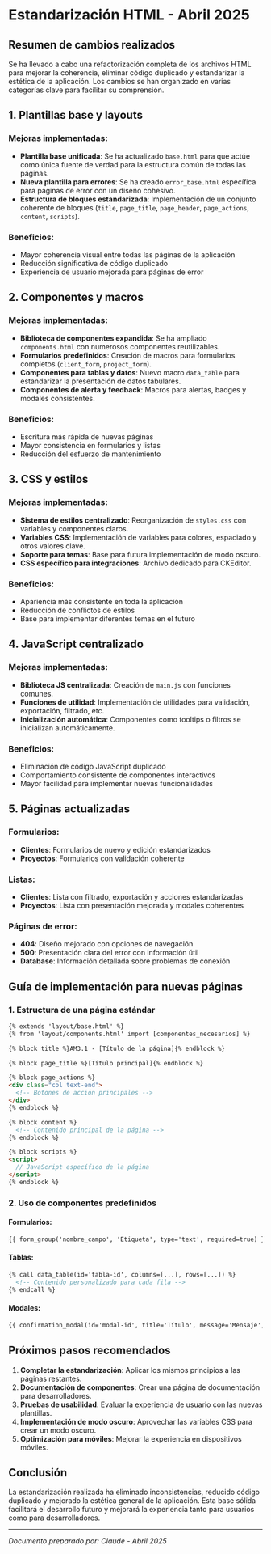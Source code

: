 # Estandarización HTML - Abril 2025

## Resumen de cambios realizados

Se ha llevado a cabo una refactorización completa de los archivos HTML para mejorar la coherencia, eliminar código duplicado y estandarizar la estética de la aplicación. Los cambios se han organizado en varias categorías clave para facilitar su comprensión.

## 1. Plantillas base y layouts

### Mejoras implementadas:
- **Plantilla base unificada**: Se ha actualizado `base.html` para que actúe como única fuente de verdad para la estructura común de todas las páginas.
- **Nueva plantilla para errores**: Se ha creado `error_base.html` específica para páginas de error con un diseño cohesivo.
- **Estructura de bloques estandarizada**: Implementación de un conjunto coherente de bloques (`title`, `page_title`, `page_header`, `page_actions`, `content`, `scripts`).

### Beneficios:
- Mayor coherencia visual entre todas las páginas de la aplicación
- Reducción significativa de código duplicado
- Experiencia de usuario mejorada para páginas de error

## 2. Componentes y macros

### Mejoras implementadas:
- **Biblioteca de componentes expandida**: Se ha ampliado `components.html` con numerosos componentes reutilizables.
- **Formularios predefinidos**: Creación de macros para formularios completos (`client_form`, `project_form`).
- **Componentes para tablas y datos**: Nuevo macro `data_table` para estandarizar la presentación de datos tabulares.
- **Componentes de alerta y feedback**: Macros para alertas, badges y modales consistentes.

### Beneficios:
- Escritura más rápida de nuevas páginas
- Mayor consistencia en formularios y listas
- Reducción del esfuerzo de mantenimiento

## 3. CSS y estilos

### Mejoras implementadas:
- **Sistema de estilos centralizado**: Reorganización de `styles.css` con variables y componentes claros.
- **Variables CSS**: Implementación de variables para colores, espaciado y otros valores clave.
- **Soporte para temas**: Base para futura implementación de modo oscuro.
- **CSS específico para integraciones**: Archivo dedicado para CKEditor.

### Beneficios:
- Apariencia más consistente en toda la aplicación
- Reducción de conflictos de estilos
- Base para implementar diferentes temas en el futuro

## 4. JavaScript centralizado

### Mejoras implementadas:
- **Biblioteca JS centralizada**: Creación de `main.js` con funciones comunes.
- **Funciones de utilidad**: Implementación de utilidades para validación, exportación, filtrado, etc.
- **Inicialización automática**: Componentes como tooltips o filtros se inicializan automáticamente.

### Beneficios:
- Eliminación de código JavaScript duplicado
- Comportamiento consistente de componentes interactivos
- Mayor facilidad para implementar nuevas funcionalidades

## 5. Páginas actualizadas

### Formularios:
- **Clientes**: Formularios de nuevo y edición estandarizados
- **Proyectos**: Formularios con validación coherente

### Listas:
- **Clientes**: Lista con filtrado, exportación y acciones estandarizadas
- **Proyectos**: Lista con presentación mejorada y modales coherentes

### Páginas de error:
- **404**: Diseño mejorado con opciones de navegación
- **500**: Presentación clara del error con información útil
- **Database**: Información detallada sobre problemas de conexión

## Guía de implementación para nuevas páginas

### 1. Estructura de una página estándar

```html
{% extends 'layout/base.html' %}
{% from 'layout/components.html' import [componentes_necesarios] %}

{% block title %}AM3.1 - [Título de la página]{% endblock %}

{% block page_title %}[Título principal]{% endblock %}

{% block page_actions %}
<div class="col text-end">
  <!-- Botones de acción principales -->
</div>
{% endblock %}

{% block content %}
  <!-- Contenido principal de la página -->
{% endblock %}

{% block scripts %}
<script>
  // JavaScript específico de la página
</script>
{% endblock %}
```

### 2. Uso de componentes predefinidos

#### Formularios:
```html
{{ form_group('nombre_campo', 'Etiqueta', type='text', required=true) }}
```

#### Tablas:
```html
{% call data_table(id='tabla-id', columns=[...], rows=[...]) %}
  <!-- Contenido personalizado para cada fila -->
{% endcall %}
```

#### Modales:
```html
{{ confirmation_modal(id='modal-id', title='Título', message='Mensaje', action_url='url') }}
```

## Próximos pasos recomendados

1. **Completar la estandarización**: Aplicar los mismos principios a las páginas restantes.
2. **Documentación de componentes**: Crear una página de documentación para desarrolladores.
3. **Pruebas de usabilidad**: Evaluar la experiencia de usuario con las nuevas plantillas.
4. **Implementación de modo oscuro**: Aprovechar las variables CSS para crear un modo oscuro.
5. **Optimización para móviles**: Mejorar la experiencia en dispositivos móviles.

## Conclusión

La estandarización realizada ha eliminado inconsistencias, reducido código duplicado y mejorado la estética general de la aplicación. Esta base sólida facilitará el desarrollo futuro y mejorará la experiencia tanto para usuarios como para desarrolladores.

---

*Documento preparado por: Claude - Abril 2025*